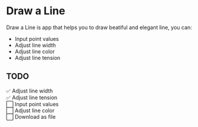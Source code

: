 # Draw a Line
Draw a Line is app that helps you to draw beatiful and elegant line, you can:
- Input point values
- Adjust line width
- Adjust line color
- Adjust line tension

## TODO
✅ Adjust line width<br>
✅ Adjust line tension<br>
⬜ Input point values<br>
⬜ Adjust line color<br>
⬜ Download as file<br>